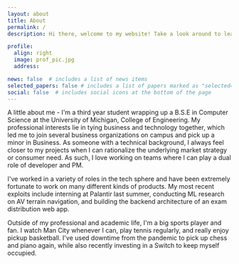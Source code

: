 ```yaml
---
layout: about
title: About
permalink: /
description: Hi there, welcome to my website! Take a look around to learn more about me and my past experiences. If you're looking for more detailed, consolidated info, check out my <a href="assets/img/Huang_Nicholas_Resume.pdf" download="NH_Resume.pdf">resume</a>!

profile:
  align: right
  image: prof_pic.jpg
  address:

news: false  # includes a list of news items
selected_papers: false # includes a list of papers marked as "selected={true}"
social: false  # includes social icons at the bottom of the page
---
```


A little about me - I'm a third year student wrapping up a B.S.E in Computer Science at the University of Michigan, College of Engineering. My professional interests lie in tying business and technology together, which led me to join several business organizations on campus and pick up a minor in Business. As someone with a technical background, I always feel closer to my projects when I can rationalize the underlying market strategy or consumer need. As such, I love working on teams where I can play a dual role of developer and PM.

I've worked in a variety of roles in the tech sphere and have been extremely fortunate to work on many different kinds of products. My most recent exploits include interning at Palantir last summer, conducting ML research on AV terrain navigation, and building the backend architecture of an exam distribution web app. 

Outside of my professional and academic life, I'm a big sports player and fan. I watch Man City whenever I can, play tennis regularly, and really enjoy pickup basketball. I've used downtime from the pandemic to pick up chess and piano again, while also recently investing in a Switch to keep myself occupied. 
